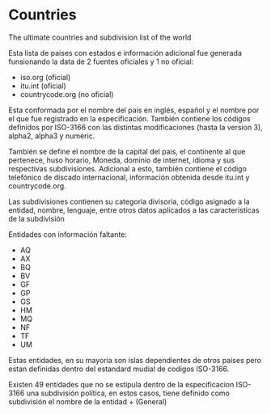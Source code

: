 # Countries
The ultimate countries and subdivision list of the world

Esta lista de paises con estados e información adicional
fue generada funsionando la data de 2 fuentes oficiales y 1 no oficial:
- iso.org (oficial)
- itu.int (oficial)
- countrycode.org (no oficial)

Esta conformada por el nombre del pais en inglés, español y el nombre por el que fue
registrado en la especificación. También contiene los códigos definidos por ISO-3166
con las distintas modificaciones (hasta la version 3), alpha2, alpha3 y numeric.

También se define el nombre de la capital del pais, el continente al que pertenece,
huso horario, Moneda, dominio de internet, idioma y sus respectivas subdivisiones.
Adicional a esto, también contiene el código telefónico de discado internacional,
información obtenida desde itu.int y countrycode.org.

Las subdivisiones contienen su categoria divisoria, código asignado a la entidad, nombre,
lenguaje, entre otros datos aplicados a las caracteristicas de la subdivisión

Entidades con información faltante:
- AQ
- AX
- BQ
- BV
- GF
- GP
- GS
- HM
- MQ
- NF
- TF
- UM

Estas entidades, en su mayoria son islas dependientes de otros paises
pero estan definidas dentro del estandard mudial de codigos ISO-3166.

Existen 49 entidades que no se estipula dentro de la especificacion ISO-3166
una subdivisión política, en estos casos, tiene definido como subdivisión el
nombre de la entidad + (General)
